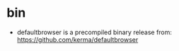 # bin

* defaultbrowser is a precompiled binary release from: https://github.com/kerma/defaultbrowser
